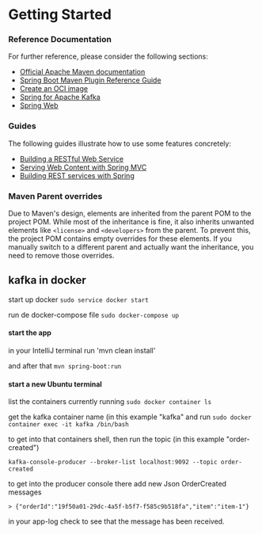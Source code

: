 # Getting Started

### Reference Documentation

For further reference, please consider the following sections:

* [Official Apache Maven documentation](https://maven.apache.org/guides/index.html)
* [Spring Boot Maven Plugin Reference Guide](https://docs.spring.io/spring-boot/docs/3.3.1/maven-plugin/reference/html/)
* [Create an OCI image](https://docs.spring.io/spring-boot/docs/3.3.1/maven-plugin/reference/html/#build-image)
* [Spring for Apache Kafka](https://docs.spring.io/spring-boot/docs/3.3.1/reference/htmlsingle/index.html#messaging.kafka)
* [Spring Web](https://docs.spring.io/spring-boot/docs/3.3.1/reference/htmlsingle/index.html#web)

### Guides

The following guides illustrate how to use some features concretely:

* [Building a RESTful Web Service](https://spring.io/guides/gs/rest-service/)
* [Serving Web Content with Spring MVC](https://spring.io/guides/gs/serving-web-content/)
* [Building REST services with Spring](https://spring.io/guides/tutorials/rest/)

### Maven Parent overrides

Due to Maven's design, elements are inherited from the parent POM to the project POM.
While most of the inheritance is fine, it also inherits unwanted elements like `<license>` and `<developers>` from the
parent.
To prevent this, the project POM contains empty overrides for these elements.
If you manually switch to a different parent and actually want the inheritance, you need to remove those overrides.

## kafka in docker
start up docker
`sudo service docker start`

run de docker-compose file
`sudo docker-compose up`

#### start the app
in your IntelliJ terminal run
'mvn clean install'

and after that
`mvn spring-boot:run`

#### start a new Ubuntu terminal
list the containers currently running
`sudo docker container ls`

get the kafka container name (in this example "kafka" and run
`sudo docker container exec -it kafka /bin/bash`

to get into that containers shell, then run the topic (in this example "order-created")

`kafka-console-producer --broker-list localhost:9092 --topic order-created`

to get into the producer console there add new Json OrderCreated messages

`> {"orderId":"19f50a01-29dc-4a5f-b5f7-f585c9b518fa","item":"item-1"}`

in your app-log check to see that the message has been received.